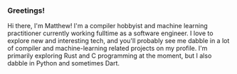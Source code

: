 ### Greetings!
Hi there, I'm Matthew! I'm a compiler hobbyist and machine learning practitioner currently working fulltime as a software engineer. I love to explore new and interesting tech, and you'll probably see me dabble in a lot of compiler and machine-learning related projects on my profile.  I'm primarily exploring Rust and C programming at the moment, but I also dabble in Python and sometimes Dart.

